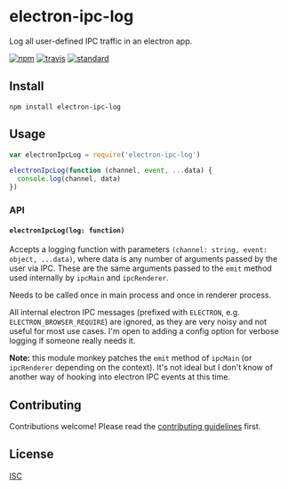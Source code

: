 # electron-ipc-log

Log all user-defined IPC traffic in an electron app.

[![npm][npm-image]][npm-url]
[![travis][travis-image]][travis-url]
[![standard][standard-image]][standard-url]

[npm-image]: https://img.shields.io/npm/v/electron-ipc-log.svg?style=flat-square
[npm-url]: https://www.npmjs.com/package/electron-ipc-log
[travis-image]: https://img.shields.io/travis/ungoldman/electron-ipc-log.svg?style=flat-square
[travis-url]: https://travis-ci.org/ungoldman/electron-ipc-log
[standard-image]: https://img.shields.io/badge/code%20style-standard-brightgreen.svg?style=flat-square
[standard-url]: http://npm.im/standard

## Install

```
npm install electron-ipc-log
```

## Usage

```js
var electronIpcLog = require('electron-ipc-log')

electronIpcLog(function (channel, event, ...data) {
  console.log(channel, data)
})
```

### API

#### `electronIpcLog(log: function)`

Accepts a logging function with parameters `(channel: string, event: object, ...data)`, where data is any number of arguments passed by the user via IPC. These are the same arguments passed to the `emit` method used internally by `ipcMain` and `ipcRenderer`.

Needs to be called once in main process and once in renderer process.

All internal electron IPC messages (prefixed with `ELECTRON`, e.g. `ELECTRON_BROWSER_REQUIRE`) are ignored, as they are very noisy and not useful for most use cases. I'm open to adding a config option for verbose logging if someone really needs it.

**Note:** this module monkey patches the `emit` method of `ipcMain` (or `ipcRenderer` depending on the context). It's not ideal but I don't know of another way of hooking into electron IPC events at this time.

## Contributing

Contributions welcome! Please read the [contributing guidelines](CONTRIBUTING.md) first.

## License

[ISC](LICENSE.md)
